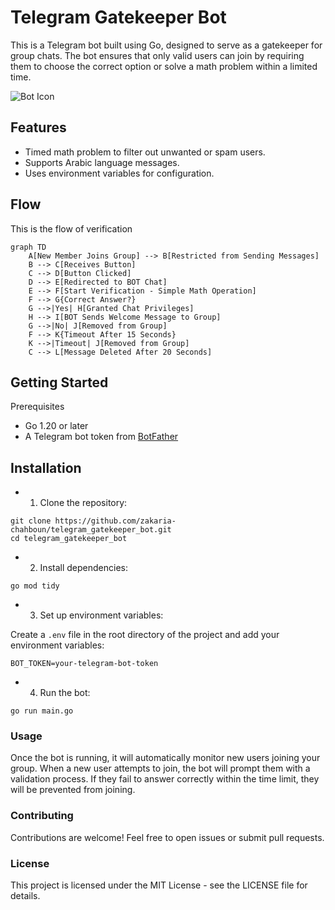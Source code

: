 # Telegram Gatekeeper Bot

This is a Telegram bot built using Go, designed to serve as a gatekeeper for group chats. The bot ensures that only valid users can join by requiring them to choose the correct option or solve a math problem within a limited time.

![Bot Icon](assets/gatekeeper_bot_icon.jpg)

## Features
* Timed math problem to filter out unwanted or spam users.
* Supports Arabic language messages.
* Uses environment variables for configuration.

## Flow

This is the flow of verification
```mermaid
graph TD
    A[New Member Joins Group] --> B[Restricted from Sending Messages]
    B --> C[Receives Button]
    C --> D[Button Clicked]
    D --> E[Redirected to BOT Chat]
    E --> F[Start Verification - Simple Math Operation]
    F --> G{Correct Answer?}
    G -->|Yes| H[Granted Chat Privileges]
    H --> I[BOT Sends Welcome Message to Group]
    G -->|No| J[Removed from Group]
    F --> K{Timeout After 15 Seconds}
    K -->|Timeout| J[Removed from Group]
    C --> L[Message Deleted After 20 Seconds]
```

## Getting Started

Prerequisites

* Go 1.20 or later
* A Telegram bot token from [BotFather](https://telegram.me/BotFather)

## Installation

* 1. Clone the repository:

```console
git clone https://github.com/zakaria-chahboun/telegram_gatekeeper_bot.git
cd telegram_gatekeeper_bot
```

* 2. Install dependencies:

```console
go mod tidy
```

* 3. Set up environment variables:

Create a `.env` file in the root directory of the project and add your environment variables:

```env
BOT_TOKEN=your-telegram-bot-token
```

* 4. Run the bot:

```console
go run main.go
```

### Usage
Once the bot is running, it will automatically monitor new users joining your group. When a new user attempts to join, the bot will prompt them with a validation process. If they fail to answer correctly within the time limit, they will be prevented from joining.

### Contributing
Contributions are welcome! Feel free to open issues or submit pull requests.

### License
This project is licensed under the MIT License - see the LICENSE file for details.
